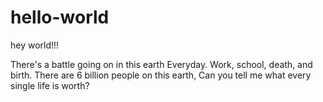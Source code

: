 # hello-world

hey world!!!

There's a battle going on in this earth
Everyday. Work, school, death, and birth.
There are 6 billion people on this earth,
Can you tell me what every single life is worth?


